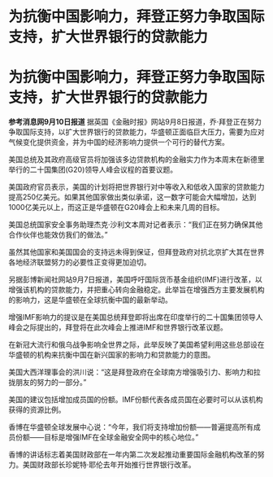# 为抗衡中国影响力，拜登正努力争取国际支持，扩大世界银行的贷款能力

# 为抗衡中国影响力，拜登正努力争取国际支持，扩大世界银行的贷款能力

**参考消息网9月10日报道**
据英国《金融时报》网站9月8日报道，乔·拜登正在努力争取国际支持，以扩大世界银行的贷款能力，华盛顿正面临巨大压力，需要为应对气候变化提供资金，并为中国的经济影响力提供一个可行的替代方案。

美国总统及其政府高级官员将加强该多边贷款机构的金融实力作为本周末在新德里举行的二十国集团(G20)领导人峰会议程的首要议题。

美国政府官员表示，美国的计划将把世界银行对中等收入和低收入国家的贷款能力提高250亿美元。如果其他国家做出类似承诺，这一数字可能会大幅增加，达到1000亿美元以上，而这正是华盛顿在G20峰会上和未来几周的目标。

美国总统国家安全事务助理杰克·沙利文本周对记者表示：“我们正在努力确保其他合作伙伴也能效仿我们的做法。”

虽然其他国家和美国国会的支持远未得到保证，但拜登政府对抗北京扩大其在世界各地经济联盟努力的必要性正变得更加迫切。

另据彭博新闻社网站9月7日报道，美国呼吁国际货币基金组织(IMF)进行改革，以增强该机构的贷款能力，并把重心转向金融稳定。此举旨在增强西方主要发展机构的影响力，这是华盛顿在全球抗衡中国的最新举动。

增强IMF影响力的提议是在美国总统拜登即将出席在印度举行的二十国集团领导人峰会之际提出的，拜登将在此次峰会上推进IMF和世界银行改革议题。

在新冠大流行和俄乌战争影响全世界之际，此举反映了美国希望利用这些总部设在华盛顿的机构来抗衡中国在新兴国家的影响力和贷款能力的意图。

美国大西洋理事会的洪川说：“这是拜登政府在全球南方增强吸引力、影响力和拉拢朋友的努力的一部分。”

美国的建议包括增加成员国的份额。IMF份额代表各成员国在必要时可以从该机构获得的资源比例。

香博在华盛顿全球发展中心说：“今年，我们将支持增加份额——普遍提高所有成员份额——目标是增强IMF在全球金融安全网中的核心地位。”

香博的讲话标志着美国财政部在一年内第二次发起推动重要国际金融机构改革的努力。美国财政部长珍妮特·耶伦去年开始推行世界银行改革。


